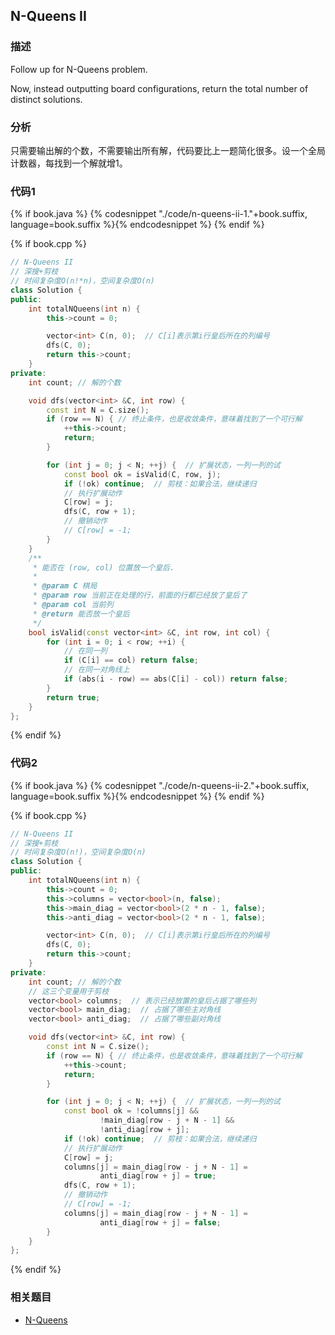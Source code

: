 ## N-Queens II


### 描述

Follow up for N-Queens problem.

Now, instead outputting board configurations, return the total number of distinct solutions.


### 分析

只需要输出解的个数，不需要输出所有解，代码要比上一题简化很多。设一个全局计数器，每找到一个解就增1。


### 代码1

{% if book.java %}
{% codesnippet "./code/n-queens-ii-1."+book.suffix, language=book.suffix %}{% endcodesnippet %}
{% endif %}

{% if book.cpp %}
```cpp
// N-Queens II
// 深搜+剪枝
// 时间复杂度O(n!*n)，空间复杂度O(n)
class Solution {
public:
    int totalNQueens(int n) {
        this->count = 0;

        vector<int> C(n, 0);  // C[i]表示第i行皇后所在的列编号
        dfs(C, 0);
        return this->count;
    }
private:
    int count; // 解的个数

    void dfs(vector<int> &C, int row) {
        const int N = C.size();
        if (row == N) { // 终止条件，也是收敛条件，意味着找到了一个可行解
            ++this->count;
            return;
        }

        for (int j = 0; j < N; ++j) {  // 扩展状态，一列一列的试
            const bool ok = isValid(C, row, j);
            if (!ok) continue;  // 剪枝：如果合法，继续递归
            // 执行扩展动作
            C[row] = j;
            dfs(C, row + 1);
            // 撤销动作
            // C[row] = -1;
        }
    }
    /**
     * 能否在 (row, col) 位置放一个皇后.
     *
     * @param C 棋局
     * @param row 当前正在处理的行，前面的行都已经放了皇后了
     * @param col 当前列
     * @return 能否放一个皇后
     */
    bool isValid(const vector<int> &C, int row, int col) {
        for (int i = 0; i < row; ++i) {
            // 在同一列
            if (C[i] == col) return false;
            // 在同一对角线上
            if (abs(i - row) == abs(C[i] - col)) return false;
        }
        return true;
    }
};
```
{% endif %}


### 代码2

{% if book.java %}
{% codesnippet "./code/n-queens-ii-2."+book.suffix, language=book.suffix %}{% endcodesnippet %}
{% endif %}

{% if book.cpp %}
```cpp
// N-Queens II
// 深搜+剪枝
// 时间复杂度O(n!)，空间复杂度O(n)
class Solution {
public:
    int totalNQueens(int n) {
        this->count = 0;
        this->columns = vector<bool>(n, false);
        this->main_diag = vector<bool>(2 * n - 1, false);
        this->anti_diag = vector<bool>(2 * n - 1, false);

        vector<int> C(n, 0);  // C[i]表示第i行皇后所在的列编号
        dfs(C, 0);
        return this->count;
    }
private:
    int count; // 解的个数
    // 这三个变量用于剪枝
    vector<bool> columns;  // 表示已经放置的皇后占据了哪些列
    vector<bool> main_diag;  // 占据了哪些主对角线
    vector<bool> anti_diag;  // 占据了哪些副对角线

    void dfs(vector<int> &C, int row) {
        const int N = C.size();
        if (row == N) { // 终止条件，也是收敛条件，意味着找到了一个可行解
            ++this->count;
            return;
        }

        for (int j = 0; j < N; ++j) {  // 扩展状态，一列一列的试
            const bool ok = !columns[j] &&
                    !main_diag[row - j + N - 1] &&
                    !anti_diag[row + j];
            if (!ok) continue;  // 剪枝：如果合法，继续递归
            // 执行扩展动作
            C[row] = j;
            columns[j] = main_diag[row - j + N - 1] =
                    anti_diag[row + j] = true;
            dfs(C, row + 1);
            // 撤销动作
            // C[row] = -1;
            columns[j] = main_diag[row - j + N - 1] =
                    anti_diag[row + j] = false;
        }
    }
};
```
{% endif %}


### 相关题目

* [N-Queens](n-queens.md)
